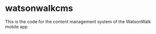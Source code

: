 watsonwalkcms
=============

This is the code for the content management system of the WatsonWalk mobile app
